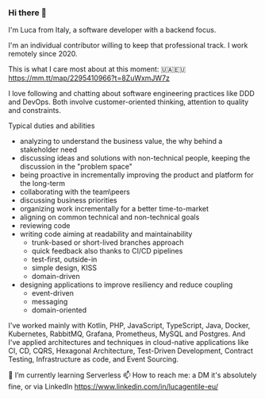 ### Hi there 👋

I'm Luca from Italy, a software developer with a backend focus.

I'm an individual contributor willing to keep that professional track. I work remotely since 2020.

This is what I care most about at this moment: 🇺🇦🇪🇺 https://mm.tt/map/2295410966?t=8ZuWxmJW7z

I love following and chatting about software engineering practices like DDD and DevOps. Both involve customer-oriented thinking, attention to quality and constraints.

Typical duties and abilities 
* analyzing to understand the business value, the why behind a stakeholder need
* discussing ideas and solutions with non-technical people, keeping the discussion in the "problem space"
* being proactive in incrementally improving the product and platform for the long-term
* collaborating with the team\peers
 * discussing business priorities
 * organizing work incrementally for a better time-to-market
 * aligning on common technical and non-technical goals
 * reviewing code
* writing code aiming at readability and maintainability
  * trunk-based or short-lived branches approach
  * quick feedback also thanks to CI/CD pipelines
  * test-first, outside-in
  * simple design, KISS
  * domain-driven
* designing applications to improve resiliency and reduce coupling
  * event-driven
  * messaging
  * domain-oriented

I've worked mainly with Kotlin, PHP, JavaScript, TypeScript, Java, Docker, Kubernetes, RabbitMQ, Grafana, Prometheus, MySQL and Postgres.
And I've applied architectures and techniques in cloud-native applications like CI, CD, CQRS, Hexagonal Architecture, Test-Driven Development, Contract Testing, Infrastructure as code, and Event Sourcing.

🌱 I’m currently learning Serverless
📫 How to reach me: a DM it's absolutely fine, or via LinkedIn https://www.linkedin.com/in/lucagentile-eu/


